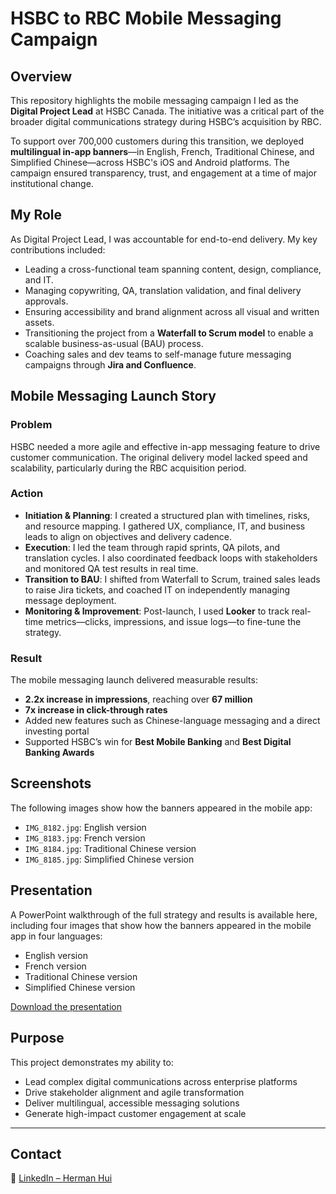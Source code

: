 # HSBC to RBC Mobile Messaging Campaign

## Overview

This repository highlights the mobile messaging campaign I led as the **Digital Project Lead** at HSBC Canada. The initiative was a critical part of the broader digital communications strategy during HSBC’s acquisition by RBC.

To support over 700,000 customers during this transition, we deployed **multilingual in-app banners**—in English, French, Traditional Chinese, and Simplified Chinese—across HSBC's iOS and Android platforms. The campaign ensured transparency, trust, and engagement at a time of major institutional change.

## My Role

As Digital Project Lead, I was accountable for end-to-end delivery. My key contributions included:

- Leading a cross-functional team spanning content, design, compliance, and IT.
- Managing copywriting, QA, translation validation, and final delivery approvals.
- Ensuring accessibility and brand alignment across all visual and written assets.
- Transitioning the project from a **Waterfall to Scrum model** to enable a scalable business-as-usual (BAU) process.
- Coaching sales and dev teams to self-manage future messaging campaigns through **Jira and Confluence**.

## Mobile Messaging Launch Story 

### Problem

HSBC needed a more agile and effective in-app messaging feature to drive customer communication. The original delivery model lacked speed and scalability, particularly during the RBC acquisition period.

### Action

- **Initiation & Planning**: I created a structured plan with timelines, risks, and resource mapping. I gathered UX, compliance, IT, and business leads to align on objectives and delivery cadence.
- **Execution**: I led the team through rapid sprints, QA pilots, and translation cycles. I also coordinated feedback loops with stakeholders and monitored QA test results in real time.
- **Transition to BAU**: I shifted from Waterfall to Scrum, trained sales leads to raise Jira tickets, and coached IT on independently managing message deployment.
- **Monitoring & Improvement**: Post-launch, I used **Looker** to track real-time metrics—clicks, impressions, and issue logs—to fine-tune the strategy.

### Result

The mobile messaging launch delivered measurable results:
- **2.2x increase in impressions**, reaching over **67 million**
- **7x increase in click-through rates**
- Added new features such as Chinese-language messaging and a direct investing portal
- Supported HSBC’s win for **Best Mobile Banking** and **Best Digital Banking Awards**

## Screenshots

The following images show how the banners appeared in the mobile app:
- `IMG_8182.jpg`: English version
- `IMG_8183.jpg`: French version
- `IMG_8184.jpg`: Traditional Chinese version
- `IMG_8185.jpg`: Simplified Chinese version

## Presentation

A PowerPoint walkthrough of the full strategy and results is available here, including four images that show how the banners appeared in the mobile app in four languages:
- English version
- French version
- Traditional Chinese version
- Simplified Chinese version
  
[Download the presentation](https://github.com/huiherman/hsbc-rbc-mobile-messaging/raw/main/HSBC_to_RBC_Mobile_Messaging_Campaign.pptx)

## Purpose

This project demonstrates my ability to:
- Lead complex digital communications across enterprise platforms
- Drive stakeholder alignment and agile transformation
- Deliver multilingual, accessible messaging solutions
- Generate high-impact customer engagement at scale

---

## Contact

📇 [LinkedIn – Herman Hui](https://www.linkedin.com/in/huiherman)
